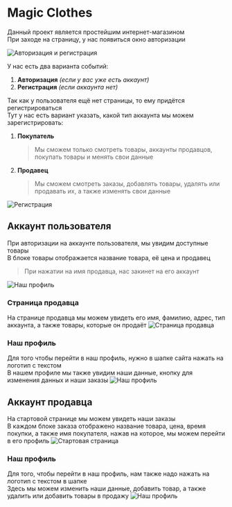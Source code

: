 # Magic Clothes
Данный проект является простейшим интернет-магазином  
При заходе на страницу, у нас появиться окно авторизации  

![Авторизация и регистрация](readme/kp1.PNG "Авторизация и регистрация")

У нас есть два варианта событий:
1. **Авторизация** *(если у вас уже есть аккаунт)*
2. **Регистрация** *(если аккаунта нет)*

Так как у пользователя ещё нет страницы, то ему придётся регистрироваться  
Тут у нас есть вариант указать, какой тип аккаунта мы можем зарегистрировать:
1. **Покупатель**
    > Мы сможем только смотреть товары, аккаунты продавцов, покупать товары и менять свои данные
2. **Продавец**
    > Мы сможем смотреть заказы, добавлять товары, удалять или продавать их, а также изменять свои данные

![Регистрация](readme/kp2.PNG "Регистрация")

## Аккаунт пользователя
При авторизации на аккаунте пользователя, мы увидим доступные товары  
В блоке товары отображается название товара, её цена и продавец
> При нажатии на имя продавца, нас закинет на его аккаунт

![Наш профиль](readme/kp5.PNG "Наш профиль")
### Страница продавца
На странице продавца мы можем увидеть его имя, фамилию, адрес, тип аккаунта, а также товары, которые он продаёт
![Страница продавца](readme/kp6.PNG "Страница продавца")
### Наш профиль
Для того чтобы перейти в наш профиль, нужно в шапке сайта нажать на логотип с текстом  
В нашем профиле мы также увидим наши данные, кнопку для изменения данных и наши заказы
![Наш профиль](readme/kp7.PNG "Наш профиль")

## Аккаунт продавца
На стартовой странице мы можем увидеть наши заказы  
В каждом блоке заказа отображено название товара, цена, время покупки, а также имя покупателя, нажав на которое, мы можем перейти в его профиль 
![Стартовая страница](readme/kp3.PNG "Стартовая страница")
### Наш профиль
Для того, чтобы перейти в наш профиль, нам также надо нажать на логотип с текстом в шапке  
Здесь мы можем изменить наши данные, добавить товар, а также удалить или добавить товары в продажу
![Наш профиль](readme/kp4.PNG "Наш профиль")
